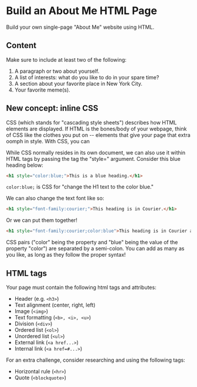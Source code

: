 # Build an About Me HTML Page

Build your own single-page "About Me" website using HTML.

## Content

Make sure to include at least two of the following:

1. A paragraph or two about yourself.
2. A list of interests: what do you like to do in your spare time?
3. A section about your favorite place in New York City.
4. Your favorite meme(s).

## New concept: inline CSS

CSS (which stands for "cascading style sheets") describes how HTML elements are displayed. If HTML is the bones/body of your webpage, think of CSS like the clothes you put on -- elements that give your page that extra oomph in style. With CSS, you can 

While CSS normally resides in its own document, we can also use it within HTML tags by passing the tag the "style=" argument. Consider this blue heading below:

```html
<h1 style="color:blue;">This is a blue heading.</h1>
```

`color:blue;` is CSS for "change the H1 text to the color blue." 

We can also change the text font like so:

```html
<h1 style="font-family:courier;">This heading is in Courier.</h1>
```

Or we can put them together!

```html
<h1 style="font-family:courier;color:blue">This heading is in Courier and it's blue!</h1>
```

CSS pairs ("color" being the property and "blue" being the value of the property "color") are separated by a semi-colon. You can add as many as you like, as long as they follow the proper syntax!


## HTML tags

Your page must contain the following html tags and attributes:

* Header (e.g. `<h3>`)
* Text alignment (center, right, left)
* Image (`<img>`)
* Text formatting (`<b>, <i>, <u>`)
* Division (`<div>`)
* Ordered list (`<ol>`)
* Unordered list (`<ul>`)
* External link (`<a href...>`)
* Internal link (`<a href=#...>`)

For an extra challenge, consider researching and using the following tags:

* Horizontal rule (`<hr>`)
* Quote (`<blockquote>`)

